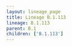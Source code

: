 ```yaml
---
layout: lineage_page
title: Lineage B.1.113
lineage: B.1.113
parent: B.1
children: ['B.1.113']
---
```

